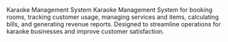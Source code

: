 Karaoke Management System 
Karaoke Management System for booking rooms, tracking customer usage, managing services and items, calculating bills, and generating revenue reports. Designed to streamline operations for karaoke businesses and improve customer satisfaction.
